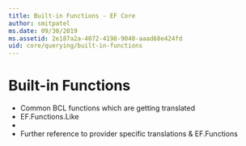 ```yaml
---
title: Built-in Functions - EF Core
author: smitpatel
ms.date: 09/30/2019
ms.assetid: 2e187a2a-4072-4198-9040-aaad68e424fd
uid: core/querying/built-in-functions
---
```

# Built-in Functions

- Common BCL functions which are getting translated
- EF.Functions.Like
- 
- Further reference to provider specific translations & EF.Functions 